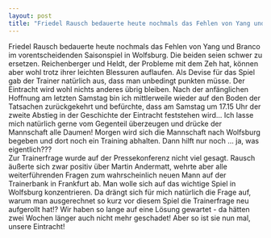 ```yaml
---
layout: post
title: "Friedel Rausch bedauerte heute nochmals das Fehlen von Yang und Branco im vorentscheidenden Saisonspiel in Wolfsburg."
---
```


Friedel Rausch bedauerte heute nochmals das Fehlen von Yang und Branco im vorentscheidenden Saisonspiel in Wolfsburg. Die beiden seien schwer zu ersetzen. Reichenberger und Heldt, der Probleme mit dem Zeh hat, können aber wohl trotz ihrer leichten Blessuren auflaufen. Als Devise für das Spiel gab der Trainer natürlich aus, dass man unbedingt punkten müsse. Der Eintracht wird wohl nichts anderes übrig bleiben. Nach der anfänglichen Hoffnung am letzten Samstag bin ich mittlerweile wieder auf den Boden der Tatsachen zurückgekehrt und befürchte, dass am Samstag um 17.15 Uhr der zweite Abstieg in der Geschichte der Eintracht feststehen wird... Ich lasse mich natürlich gerne vom Gegenteil überzeugen und drücke der Mannschaft alle Daumen! Morgen wird sich die Mannschaft nach Wolfsburg begeben und dort noch ein Training abhalten. Dann hilft nur noch ... ja, was eigentlich???  
Zur Trainerfrage wurde auf der Pressekonferenz nicht viel gesagt. Rausch äußerte sich zwar positiv über Martin Andermatt, wehrte aber alle weiterführenden Fragen zum wahrscheinlich neuen Mann auf der Trainerbank in Frankfurt ab. Man wolle sich auf das wichtige Spiel in Wolfsburg konzentrieren. Da drängt sich für mich natürlich die Frage auf, warum man ausgerechnet so kurz vor diesem Spiel die Trainerfrage neu aufgerollt hat!? Wir haben so lange auf eine Lösung gewartet - da hätten zwei Wochen länger auch nicht mehr geschadet! Aber so ist sie nun mal, unsere Eintracht!
